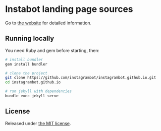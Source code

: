 # Instabot landing page sources

Go to [the website](https://instagrambot.github.io/) for detailed information.

## Running locally

You need Ruby and gem before starting, then:

```bash
# install bundler
gem install bundler

# clone the project
git clone https://github.com/instagrambot/instagrambot.github.io.git
cd instagrambot.github.io

# run jekyll with dependencies
bundle exec jekyll serve
```

## License

Released under [the MIT license](LICENSE).
